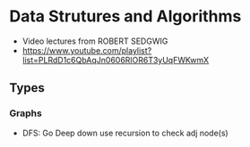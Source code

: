 # Data Strutures and Algorithms
- Video lectures from ROBERT SEDGWIG
- https://www.youtube.com/playlist?list=PLRdD1c6QbAqJn0606RlOR6T3yUqFWKwmX 

## Types
### Graphs
- DFS: Go Deep down use recursion to check adj node(s) 
